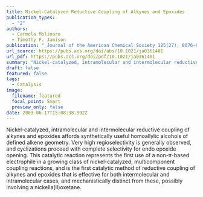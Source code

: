 ```yaml
---
title: Nickel-Catalyzed Reductive Coupling of Alkynes and Epoxides
publication_types:
  - "2"
authors:
  - Carmela Molinaro
  - Timothy F. Jamison
publication: "_Journal of the American Chemical Society 125(27), 8076-8077_, DOI: 10.1021/ja0361401"
url_source: https://pubs.acs.org/doi/abs/10.1021/ja0361401
url_pdf: https://pubs.acs.org/doi/pdf/10.1021/ja0361401
summary: "Nickel-catalyzed, intramolecular and intermolecular reductive coupling of alkynes and epoxides affords synthetically useful homoallylic alcohols of defined alkene geometry. Very high regioselectivity is generally observed, and cyclizations proceed with complete selectivity for endo epoxide opening. This catalytic reaction represents the first use of a non-π-based electrophile in a growing class of nickel-catalyzed, multicomponent coupling reactions, and is the first catalytic method of reductive coupling of alkynes and epoxides that is effective for both intermolecular and intramolecular cases, and mechanistically distinct from these, possibly involving a nickella(II)oxetane."
draft: false
featured: false
tags:
  - Catalysis
image:
  filename: featured
  focal_point: Smart
  preview_only: false
date: 2003-06-17T15:08:38.992Z
---
```

  Nickel-catalyzed, intramolecular and intermolecular reductive coupling of alkynes and epoxides affords synthetically useful homoallylic alcohols of defined alkene geometry. Very high regioselectivity is generally observed, and cyclizations proceed with complete selectivity for endo epoxide opening. This catalytic reaction represents the first use of a non-π-based electrophile in a growing class of nickel-catalyzed, multicomponent coupling reactions, and is the first catalytic method of reductive coupling of alkynes and epoxides that is effective for both intermolecular and intramolecular cases, and mechanistically distinct from these, possibly involving a nickella(II)oxetane.
